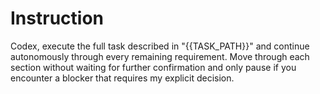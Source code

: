 # Instruction

Codex, execute the full task described in "{{TASK_PATH}}" and continue autonomously through every remaining requirement. Move through each section without waiting for further confirmation and only pause if you encounter a blocker that requires my explicit decision.
